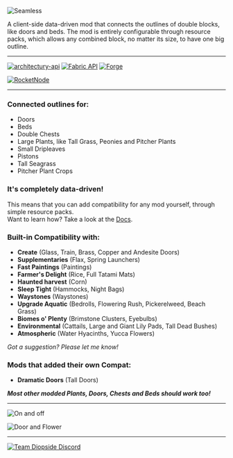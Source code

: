 ![Seamless](https://teamdiopside.nl/assets/seamless/Seamless2.png)

A client-side data-driven mod that connects the outlines of double blocks, like doors and beds. The mod is entirely configurable through resource packs, which allows any combined block, no matter its size, to have one big outline.

---
[![architectury-api](https://cdn.jsdelivr.net/npm/@intergrav/devins-badges@3/assets/cozy/requires/architectury-api_vector.svg)](https://modrinth.com/mod/architectury-api)
[![Fabric API](https://cdn.jsdelivr.net/npm/@intergrav/devins-badges@3/assets/cozy/requires/fabric-api_vector.svg)](https://modrinth.com/mod/fabric-api)
[![Forge](https://cdn.jsdelivr.net/npm/@intergrav/devins-badges@3/assets/cozy/supported/forge_vector.svg)](https://files.minecraftforge.net/net/minecraftforge/forge/)

[![RocketNode](https://teamdiopside.nl/assets/diopside/rocketnode.png)](https://billing.rocketnode.com/aff.php?aff=150440)

---

### Connected outlines for:

- Doors
- Beds
- Double Chests
- Large Plants, like Tall Grass, Peonies and Pitcher Plants
- Small Dripleaves
- Pistons
- Tall Seagrass
- Pitcher Plant Crops

### It's completely data-driven!

This means that you can add compatibility for any mod yourself, through simple resource packs.  
Want to learn how? Take a look at the [Docs](https://docs.teamdiopside.nl/seamless/).

### Built-in Compatibility with:

- **Create** (Glass, Train, Brass, Copper and Andesite Doors)
- **Supplementaries** (Flax, Spring Launchers)
- **Fast Paintings** (Paintings)
- **Farmer's Delight** (Rice, Full Tatami Mats)
- **Haunted harvest** (Corn)
- **Sleep Tight** (Hammocks, Night Bags)
- **Waystones** (Waystones)
- **Upgrade Aquatic** (Bedrolls, Flowering Rush, Pickerelweed, Beach Grass)
- **Biomes o' Plenty** (Brimstone Clusters, Eyebulbs)
- **Environmental** (Cattails, Large and Giant Lily Pads, Tall Dead Bushes)
- **Atmospheric** (Water Hyacinths, Yucca Flowers)

*Got a suggestion? Please let me know!*

### Mods that added their own Compat:
- **Dramatic Doors** (Tall Doors)

***Most other modded Plants, Doors, Chests and Beds should work too!***

---

![On and off](https://teamdiopside.nl/assets/seamless/compare.png)

![Door and Flower](https://teamdiopside.nl/assets/seamless/door_flower.png)

---

[![Team Diopside Discord](https://teamdiopside.nl/assets/diopside/Serverbanner.png)](https://discord.gg/PJCXjSJnu2)
